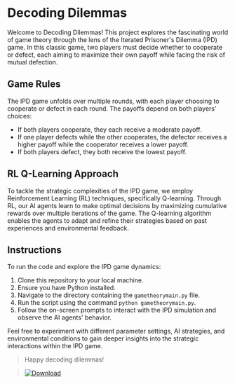 # Decoding Dilemmas

Welcome to Decoding Dilemmas! This project explores the fascinating world of game theory through the lens of the Iterated Prisoner's Dilemma (IPD) game. In this classic game, two players must decide whether to cooperate or defect, each aiming to maximize their own payoff while facing the risk of mutual defection.

## Game Rules
The IPD game unfolds over multiple rounds, with each player choosing to cooperate or defect in each round. The payoffs depend on both players' choices:
- If both players cooperate, they each receive a moderate payoff.
- If one player defects while the other cooperates, the defector receives a higher payoff while the cooperator receives a lower payoff.
- If both players defect, they both receive the lowest payoff.

## RL Q-Learning Approach
To tackle the strategic complexities of the IPD game, we employ Reinforcement Learning (RL) techniques, specifically Q-learning. Through RL, our AI agents learn to make optimal decisions by maximizing cumulative rewards over multiple iterations of the game. The Q-learning algorithm enables the agents to adapt and refine their strategies based on past experiences and environmental feedback.

## Instructions
To run the code and explore the IPD game dynamics:
1. Clone this repository to your local machine.
2. Ensure you have Python installed.
3. Navigate to the directory containing the `gametheorymain.py` file.
4. Run the script using the command `python gametheorymain.py`.
5. Follow the on-screen prompts to interact with the IPD simulation and observe the AI agents' behavior.

Feel free to experiment with different parameter settings, AI strategies, and environmental conditions to gain deeper insights into the strategic interactions within the IPD game.

> Happy decoding dilemmas!

> [![Download](https://img.shields.io/badge/Download-Code-green?style=for-the-badge&logo=github)](https://github.com/captain-khuman/Decoding-Dilemmas/archive/refs/heads/main.zip)
